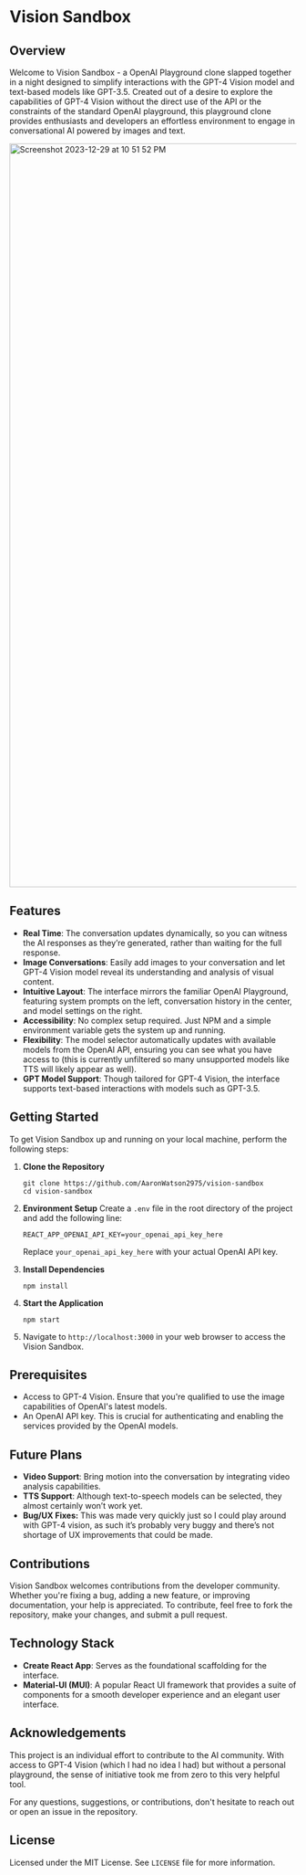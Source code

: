 # Vision Sandbox

## Overview

Welcome to Vision Sandbox - a OpenAI Playground clone slapped together in a night designed to simplify interactions with the GPT-4 Vision model and text-based models like GPT-3.5. Created out of a desire to explore the capabilities of GPT-4 Vision without the direct use of the API or the constraints of the standard OpenAI playground, this playground clone provides enthusiasts and developers an effortless environment to engage in conversational AI powered by images and text.

<img width="1303" alt="Screenshot 2023-12-29 at 10 51 52 PM" src="https://github.com/AaronWatson2975/vision-sandbox/assets/36612616/63391cc3-06e0-4bf6-9ff3-fdff9947d7eb">


## Features

- **Real Time**: The conversation updates dynamically, so you can witness the AI responses as they’re generated, rather than waiting for the full response.
- **Image Conversations**: Easily add images to your conversation and let GPT-4 Vision model reveal its understanding and analysis of visual content.
- **Intuitive Layout**: The interface mirrors the familiar OpenAI Playground, featuring system prompts on the left, conversation history in the center, and model settings on the right.
- **Accessibility**: No complex setup required. Just NPM and a simple environment variable gets the system up and running.
- **Flexibility**: The model selector automatically updates with available models from the OpenAI API, ensuring you can see what you have access to (this is currently unfiltered so many unsupported models like TTS will likely appear as well).
- **GPT Model Support**: Though tailored for GPT-4 Vision, the interface supports text-based interactions with models such as GPT-3.5.

## Getting Started

To get Vision Sandbox up and running on your local machine, perform the following steps:

1. **Clone the Repository**
    
    ```
    git clone https://github.com/AaronWatson2975/vision-sandbox
    cd vision-sandbox
    ```
    
2. **Environment Setup**
Create a `.env` file in the root directory of the project and add the following line:
    
    ```
    REACT_APP_OPENAI_API_KEY=your_openai_api_key_here
    ```
    
    Replace `your_openai_api_key_here` with your actual OpenAI API key.
    
3. **Install Dependencies**
    
    ```
    npm install
    ```
    
4. **Start the Application**
    
    ```
    npm start
    ```
    
5. Navigate to `http://localhost:3000` in your web browser to access the Vision Sandbox.

## Prerequisites

- Access to GPT-4 Vision. Ensure that you're qualified to use the image capabilities of OpenAI's latest models.
- An OpenAI API key. This is crucial for authenticating and enabling the services provided by the OpenAI models.

## Future Plans

- **Video Support**: Bring motion into the conversation by integrating video analysis capabilities.
- **TTS Support**: Although text-to-speech models can be selected, they almost certainly won’t work yet.
- **Bug/UX Fixes:** This was made very quickly just so I could play around with GPT-4 vision, as such it’s probably very buggy and there’s not shortage of UX improvements that could be made.

## Contributions

Vision Sandbox welcomes contributions from the developer community. Whether you're fixing a bug, adding a new feature, or improving documentation, your help is appreciated. To contribute, feel free to fork the repository, make your changes, and submit a pull request.

## Technology Stack

- **Create React App**: Serves as the foundational scaffolding for the interface.
- **Material-UI (MUI)**: A popular React UI framework that provides a suite of components for a smooth developer experience and an elegant user interface.

## Acknowledgements

This project is an individual effort to contribute to the AI community. With access to GPT-4 Vision (which I had no idea I had) but without a personal playground, the sense of initiative took me from zero to this very helpful tool.

For any questions, suggestions, or contributions, don't hesitate to reach out or open an issue in the repository.

## License

Licensed under the MIT License. See `LICENSE` file for more information.
